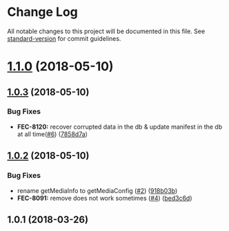 # Change Log

All notable changes to this project will be documented in this file. See [standard-version](https://github.com/conventional-changelog/standard-version) for commit guidelines.

<a name="1.1.0"></a>
# [1.1.0](https://github.com/kaltura/playkit-js-offline-manager/compare/v1.0.3...v1.1.0) (2018-05-10)



<a name="1.0.3"></a>
## [1.0.3](https://github.com/kaltura/playkit-js-offline-manager/compare/v1.0.2...v1.0.3) (2018-05-10)


### Bug Fixes

* **FEC-8120:** recover corrupted data in the db & update manifest in the db at all time([#6](https://github.com/kaltura/playkit-js-offline-manager/issues/6)) ([7858d7a](https://github.com/kaltura/playkit-js-offline-manager/commit/7858d7a))



<a name="1.0.2"></a>
## [1.0.2](https://github.com/kaltura/playkit-js-offline-manager/compare/v1.0.1...v1.0.2) (2018-05-10)


### Bug Fixes

* rename getMediaInfo to getMediaConfig ([#2](https://github.com/kaltura/playkit-js-offline-manager/issues/2)) ([918b03b](https://github.com/kaltura/playkit-js-offline-manager/commit/918b03b))
* **FEC-8091:** remove does not work sometimes ([#4](https://github.com/kaltura/playkit-js-offline-manager/issues/4)) ([bed3c6d](https://github.com/kaltura/playkit-js-offline-manager/commit/bed3c6d))



<a name="1.0.1"></a>
## 1.0.1 (2018-03-26)
